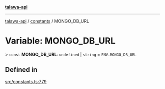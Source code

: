 [**talawa-api**](../../README.md)

***

[talawa-api](../../modules.md) / [constants](../README.md) / MONGO\_DB\_URL

# Variable: MONGO\_DB\_URL

\> `const` **MONGO\_DB\_URL**: `undefined` \| `string` = `ENV.MONGO_DB_URL`

## Defined in

[src/constants.ts:779](https://github.com/PalisadoesFoundation/talawa-api/blob/4b5c74fd36bcfc2e36f3a06b67d517e865c188be/src/constants.ts#L779)
